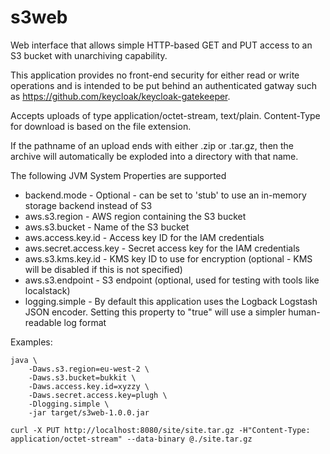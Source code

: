 # s3web

Web interface that allows simple HTTP-based GET and PUT access to an S3 bucket with unarchiving capability.

This application provides no front-end security for either read or write operations and is intended to be put behind
an authenticated gatway such as https://github.com/keycloak/keycloak-gatekeeper.

Accepts uploads of type application/octet-stream, text/plain.  Content-Type for download is based on the file extension.

If the pathname of an upload ends with either .zip or .tar.gz, then the archive will automatically be exploded into a
directory with that name.

The following JVM System Properties are supported

* backend.mode - Optional - can be set to 'stub' to use an in-memory storage backend instead of S3
* aws.s3.region - AWS region containing the S3 bucket
* aws.s3.bucket - Name of the S3 bucket
* aws.access.key.id - Access key ID for the IAM credentials
* aws.secret.access.key - Secret access key for the IAM credentials
* aws.s3.kms.key.id - KMS key ID to use for encryption (optional - KMS will be disabled if this is not specified)
* aws.s3.endpoint - S3 endpoint (optional, used for testing with tools like localstack)
* logging.simple - By default this application uses the Logback Logstash JSON encoder.  Setting this property to
  "true" will use a simpler human-readable log format

Examples:
```
java \
    -Daws.s3.region=eu-west-2 \
    -Daws.s3.bucket=bukkit \
    -Daws.access.key.id=xyzzy \
    -Daws.secret.access.key=plugh \
    -Dlogging.simple \
    -jar target/s3web-1.0.0.jar

curl -X PUT http://localhost:8080/site/site.tar.gz -H"Content-Type: application/octet-stream" --data-binary @./site.tar.gz
```
